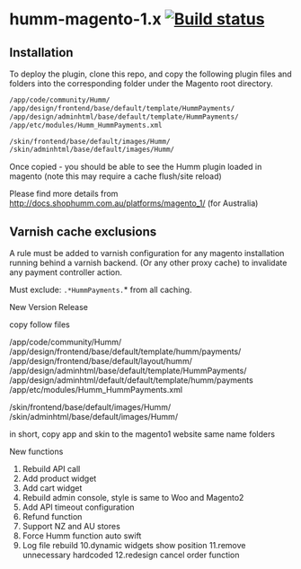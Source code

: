 # humm-magento-1.x [![Build status](https://ci.appveyor.com/api/projects/status/t71e6r0lvsfriwm0/branch/master?svg=true)](https://ci.appveyor.com/project/humm/humm-magento-1-x/branch/master)

## Installation

To deploy the plugin, clone this repo, and copy the following plugin files and folders into the corresponding folder under the Magento root directory.

```bash
/app/code/community/Humm/
/app/design/frontend/base/default/template/HummPayments/
/app/design/adminhtml/base/default/template/HummPayments/
/app/etc/modules/Humm_HummPayments.xml

/skin/frontend/base/default/images/Humm/
/skin/adminhtml/base/default/images/Humm/
```

Once copied - you should be able to see the Humm plugin loaded in magento (note this may require a cache flush/site reload)

Please find more details from 
http://docs.shophumm.com.au/platforms/magento_1/  (for Australia)

## Varnish cache exclusions

A rule must be added to varnish configuration for any magento installation running behind a varnish backend. (Or any other proxy cache) to invalidate any payment controller action.

Must exclude: `.*HummPayments.`* from all caching.


New Version Release 

copy follow files 

/app/code/community/Humm/
/app/design/frontend/base/default/template/humm/payments/
/app/design/frontend/base/default/layout/humm/
/app/design/adminhtml/base/default/template/HummPayments/
/app/design/adminhtml/default/default/template/humm/payments
/app/etc/modules/Humm_HummPayments.xml

/skin/frontend/base/default/images/Humm/
/skin/adminhtml/base/default/images/Humm/


in short, copy app and skin to the magento1 website same name folders 

New functions 


1. Rebuild API call 
2. Add product widget 
3. Add cart widget
4. Rebuild admin console, style is same to Woo and Magento2
5. Add API timeout configuration 
6. Refund  function 
7. Support NZ and AU stores 
8. Force Humm function auto swift 
9. Log file rebuild 
10.dynamic widgets show position 
11.remove unnecessary hardcoded
12.redesign cancel order function


